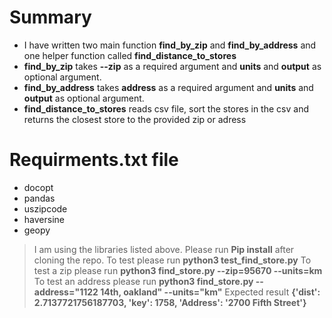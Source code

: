 
# Summary
  - I have written two main function **find_by_zip** and **find_by_address** and one helper function called **find_distance_to_stores** 
  - **find_by_zip** takes **--zip** as a required argument and **units** and **output** as optional argument.
  - **find_by_address** takes **address** as a required argument and **units** and **output** as optional argument.
  - **find_distance_to_stores** reads csv file, sort the stores in the csv and returns the closest store to the provided zip or adress

# Requirments.txt file
- docopt
- pandas
- uszipcode
- haversine
- geopy
>I am using the libraries listed above. Please run **Pip install** after cloning the repo. 
>To test please run **python3 test_find_store.py** 
>To test a zip please run **python3 find_store.py  --zip=95670 --units=km**
>To test an address please run **python3 find_store.py  --address="1122 14th, oakland" --units="km"**
>Expected result **{'dist': 2.7137721756187703, 'key': 1758, 'Address': '2700 Fifth Street'}** 